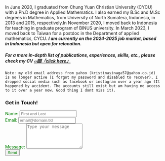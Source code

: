 In June 2020, I graduated from Chung Yuan Christian University (CYCU) with a Ph.D degree in Applied Mathematics. I also earned my B.Sc and M.Sc degrees in Mathematics, from University of North Sumatera, Indonesia, in 2013 and 2015, respectively.In November 2020, I moved back to Indonesia for teaching in graduate program of BINUS university. In March 2023, I moved back to Taiwan for a postdoc in the Department of applied mathematics, CYCU. ***I am currently on the 2024-2025 job market, based in Indonesia but open for relocation.*** 

##### For a more in-depth list of publications, experiences, skills, etc., please check my CV <a href="https://github.com/PatternKPS/PatternKPS/blob/main/Curriculum_Vitae.pdf" class="btn-theme btn-theme-md btn-default-bg text-uppercase"> 👉🏽「click here」</a>

`Note: my old email address from yahoo (kristinasinaga57@yahoo.co.id) is no longer active (I forgot my password and disabled to recover). I dropped social media such as facebook or instagram over a year ago (It happened by accident. The accounts still exist but am having no access to it over a year now. Good thing I dont miss it).`


<div id="contact">
        <h3>Get in Touch!</h3>
        <div id="contact-form">
              <form id="fs-frm" name="simple-contact-form" accept-charset="utf-8" action="https://formspree.io/f/mbjnkngw" method="post">
  <div class="fields">
    <label for="full-name" style="color: green;">Name: </label>
    <input type="text" name="name" id="full-name" placeholder="First and Last" required="">
    </div>      
    <div class="field">
    <label for="email-address" style="color: green;">Email: </label>
    <input type="email" name="_replyto" id="email-address" placeholder="email@domain.tld" required="" >
    </div>  
    <div class="field">
    <label for="message" style="color: green;">Message: </label>
    <textarea rows="5" name="message" id="message" placeholder="Type your message" required=""></textarea>
    <input type="hidden" name="_subject" id="email-subject" value="Contact Form Submission">
    </div>
  <input type="submit" value="Send" style="color: green;">
</form>
        </div>
    </div>


    
